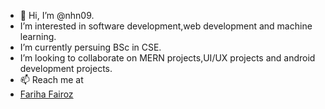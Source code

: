 - 👋 Hi, I’m @nhn09.
-  I’m interested in software development,web development and machine learning.
-  I’m currently persuing BSc in CSE.
-  I’m looking to collaborate on MERN projects,UI/UX projects and android development projects.
- 📫 Reach me at <script type="text/javascript" src="https://platform.linkedin.com/badges/js/profile.js" async defer></script> 
- <div class="LI-profile-badge"  data-version="v1" data-size="medium" data-locale="en_US" data-type="vertical" data-theme="dark" data-vanity="fariha-fairoz-nohan"><a class="LI-simple-link" href='https://bd.linkedin.com/in/fariha-fairoz-nohan?trk=profile-badge'>Fariha Fairoz</a></div>

<!---
nhn09/nhn09 is a ✨ special ✨ repository because its `README.md` (this file) appears on your GitHub profile.
You can click the Preview link to take a look at your changes.
--->
